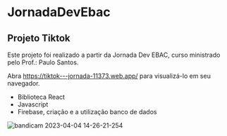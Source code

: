 # JornadaDevEbac 
## Projeto Tiktok

Este projeto foi realizado a partir da Jornada Dev EBAC, curso ministrado pelo Prof.: Paulo Santos.

Abra https://tiktok---jornada-11373.web.app/ para visualizá-lo em seu navegador.

- Biblioteca React
- Javascript 
- Firebase, criação e a utilização banco de dados

![bandicam 2023-04-04 14-26-21-254](https://user-images.githubusercontent.com/114307052/229791082-b5b7f33a-bdc1-4cf9-bcc5-ce36756b1a83.jpg)
